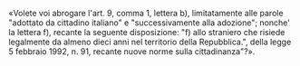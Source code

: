 «Volete  voi  abrogare  l'art.  9,   comma   1,   lettera   b), limitatamente  alle  parole  "adottato  da  cittadino   italiano"  e "successivamente alla adozione"; 
nonche' la lettera f), recante la  seguente  disposizione:  "f) allo straniero che  risiede  legalmente da  almeno  dieci  anni  nel territorio della Repubblica.",  della legge 5 febbraio 1992,  n.  91, recante nuove norme sulla cittadinanza"?».

